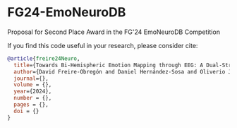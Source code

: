 # FG24-EmoNeuroDB
Proposal for Second Place Award in the FG'24 EmoNeuroDB Competition


If you find this code useful in your research, please consider cite:

```BibTeX
@article{freire24Neuro,
  title={Towards Bi-Hemispheric Emotion Mapping through EEG: A Dual-Stream Neural Network Approach},
  author={David Freire-Obregón and Daniel Hernández-Sosa and Oliverio J. Santana and  Javier Lorenzo-Navarro and Modesto Castrillón-Santana},
  journal={},
  volume = {},
  year={2024},
  number = {},
  pages = {},
  doi = {}
}
```

